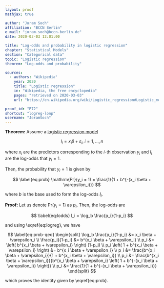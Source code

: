 ```yaml
---
layout: proof
mathjax: true

author: "Joram Soch"
affiliation: "BCCN Berlin"
e_mail: "joram.soch@bccn-berlin.de"
date: 2020-03-03 12:01:00

title: "Log-odds and probability in logistic regression"
chapter: "Statistical Models"
section: "Categorical data"
topic: "Logistic regression"
theorem: "Log-odds and probability"

sources:
  - authors: "Wikipedia"
    year: 2020
    title: "Logistic regression"
    in: "Wikipedia, the free encyclopedia"
    pages: "retrieved on 2020-03-03"
    url: "https://en.wikipedia.org/wiki/Logistic_regression#Logistic_model"

proof_id: "P72"
shortcut: "logreg-lonp"
username: "JoramSoch"
---
```



**Theorem:** Assume a [logistic regression model](/D/logreg)

$$ \label{eq:logreg}
l_i = x_i \beta + \varepsilon_i, \; i = 1,\ldots,n
$$

where $x_i$ are the predictors corresponding to the $i$-th observation $y_i$ and $l_i$ are the log-odds that $y_i = 1$.

Then, the probability that $y_i = 1$ is given by

$$ \label{eq:prob}
\mathrm{Pr}(y_i = 1) = \frac{1}{1 + b^{-(x_i \beta + \varepsilon_i)}}
$$

where $b$ is the base used to form the log-odds $l_i$.


**Proof:** Let us denote $\mathrm{Pr}(y_i = 1)$ as $p_i$. Then, the log-odds are

$$ \label{eq:lodds}
l_i = \log_b \frac{p_i}{1-p_i}
$$

and using \eqref{eq:logreg}, we have

$$ \label{eq:prob-qed}
\begin{split}
\log_b \frac{p_i}{1-p_i} &= x_i \beta + \varepsilon_i \\
\frac{p_i}{1-p_i} &= b^{x_i \beta + \varepsilon_i} \\
p_i &= \left( b^{x_i \beta + \varepsilon_i} \right) (1-p_i) \\
p_i \left( 1 + b^{x_i \beta + \varepsilon_i} \right) &= b^{x_i \beta + \varepsilon_i} \\
p_i &= \frac{b^{x_i \beta + \varepsilon_i}}{1 + b^{x_i \beta + \varepsilon_i}} \\
p_i &= \frac{b^{x_i \beta + \varepsilon_i}}{b^{x_i \beta + \varepsilon_i} \left( 1 + b^{-(x_i \beta + \varepsilon_i)} \right)} \\
p_i &= \frac{1}{1 + b^{-(x_i \beta + \varepsilon_i)}}
\end{split}
$$

which proves the identity given by \eqref{eq:prob}.
